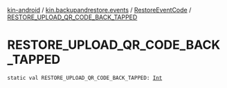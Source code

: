 [kin-android](../../index.md) / [kin.backupandrestore.events](../index.md) / [RestoreEventCode](index.md) / [RESTORE_UPLOAD_QR_CODE_BACK_TAPPED](./-r-e-s-t-o-r-e_-u-p-l-o-a-d_-q-r_-c-o-d-e_-b-a-c-k_-t-a-p-p-e-d.md)

# RESTORE_UPLOAD_QR_CODE_BACK_TAPPED

`static val RESTORE_UPLOAD_QR_CODE_BACK_TAPPED: `[`Int`](https://kotlinlang.org/api/latest/jvm/stdlib/kotlin/-int/index.html)